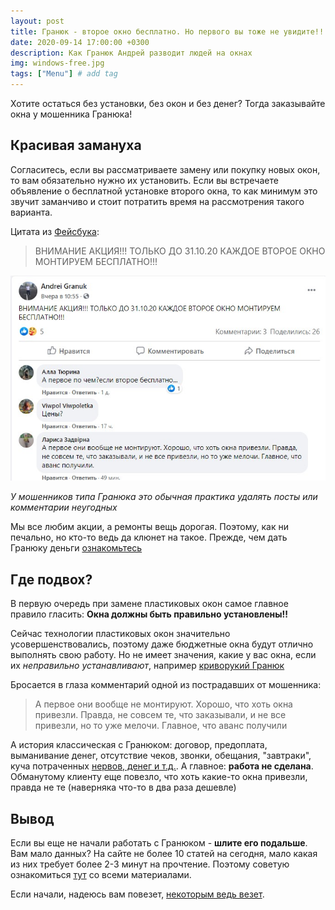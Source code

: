 ```yaml
---
layout: post
title: Гранюк - второе окно бесплатно. Но первого вы тоже не увидите!!!
date: 2020-09-14 17:00:00 +0300
description: Как Гранюк Андрей разводит людей на окнах
img: windows-free.jpg
tags: ["Menu"] # add tag
---
```


Хотите остаться без установки, без окон и без денег? Тогда заказывайте окна у мошенника Гранюка!

## Красивая замануха ##

Согласитесь, если вы рассматриваете замену или покупку новых окон, то вам обязательно нужно их установить. Если вы встречаете объявление о бесплатной установке второго окна, то как минимум это звучит заманчиво и стоит потратить время на рассмотрения такого варианта. 

Цитата из [Фейсбука](https://www.facebook.com/andrei.granuk/posts/150314596738515): 

> ВНИМАНИЕ АКЦИЯ!!! ТОЛЬКО ДО 31.10.20 КАЖДОЕ ВТОРОЕ ОКНО МОНТИРУЕМ БЕСПЛАТНО!!!

![Пост в Фейсбуке](/assets/img/windows-facebook.jpg)

*У мошенников типа Гранюка это обычная практика удалять посты или комментарии неугодных*

Мы все любим акции, а ремонты вещь дорогая. Поэтому, как ни печально, но кто-то ведь да клюнет на такое. Прежде, чем дать Гранюку деньги [ознакомьтесь](/facebook-landing/)

## Где подвох? ##

В первую очередь при замене пластиковых окон самое главное правило гласить: **Окна должны быть правильно установлены!!** 

Сейчас технологии пластиковых окон значительно усовершенствовались, поэтому даже бюджетные окна будут отлично выполнять свою работу. Но не имеет значения, какие у вас окна, если их *неправильно устанавливают*, например [криворукий Гранюк](/master-class/)

Бросается в глаза комментарий одной из пострадавших от мошенника: 
> А первое они вообще не монтируют. Хорошо, что хоть окна привезли. Правда, не совсем те, что заказывали, и не все привезли, но то уже мелочи. Главное, что аванс получили

А история классическая с Гранюком: договор, предоплата, выманивание денег, отсутствие чеков, звонки, обещания, "завтраки", куча потраченных [нервов, денег и т.д.](/facebook-landing/). А главное: **работа не сделана**. <br>
Обманутому клиенту еще повезло, что хоть какие-то окна привезли, правда не те (наверняка что-то в два раза дешевле)

## Вывод ##

Если вы еще не начали работать с Гранюком - **шлите его подальше**. Вам мало данных? На сайте не более 10 статей на сегодня, мало какая из них требует более 2-3 минут на прочтение. Поэтому советую ознакомиться [тут](/) со всеми материалами. 

Если начали, надеюсь вам повезет, [некоторым ведь везет](/where-is-the-salary/). 
